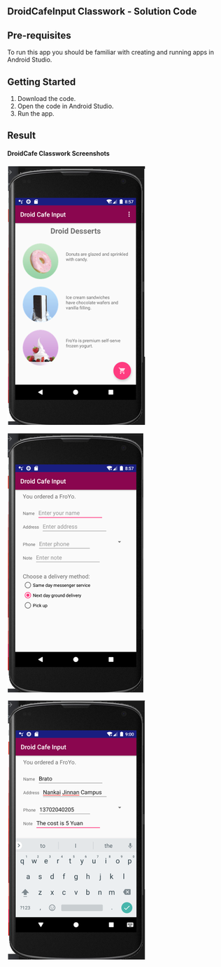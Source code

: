 
## DroidCafeInput Classwork - Solution Code


## Pre-requisites
To run this app you should be familiar with creating and running apps in Android Studio.

## Getting Started
1. Download the code.
2. Open the code in Android Studio.
3. Run the app.


## Result

#### DroidCafe Classwork Screenshots

![](DroidCafeInputClasswork1.png)


![](DroidCafeInputClasswork2.png)


![](DroidCafeInputClasswork3.png)
